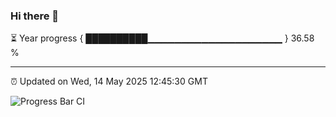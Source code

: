 ### Hi there 👋

⏳ Year progress { ██████████▁▁▁▁▁▁▁▁▁▁▁▁▁▁▁▁▁▁▁▁ } 36.58 %

---

⏰ Updated on Wed, 14 May 2025 12:45:30 GMT

![Progress Bar CI](https://github.com/liununu/liununu/workflows/Progress%20Bar%20CI/badge.svg)
